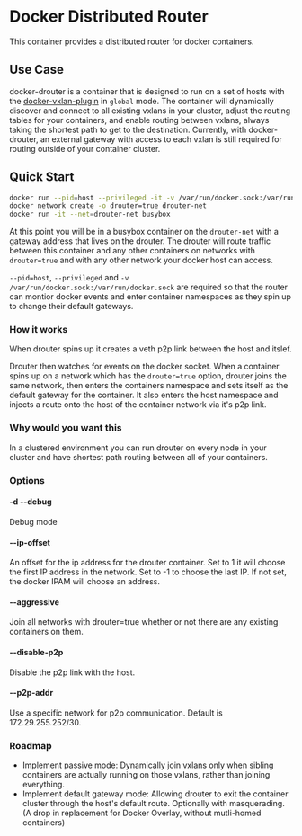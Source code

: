 # Docker Distributed Router

This container provides a distributed router for docker containers.

## Use Case

docker-drouter is a container that is designed to run on a set of hosts with the [docker-vxlan-plugin](https://github.com/TrilliumIT/docker-vxlan-plugin) in `global` mode. The container will dynamically discover and connect to all existing vxlans in your cluster, adjust the routing tables for your containers, and enable routing between vxlans, always taking the shortest path to get to the destination. Currently, with docker-drouter, an external gateway with access to each vxlan is still required for routing outside of your container cluster.

## Quick Start

```bash
docker run --pid=host --privileged -it -v /var/run/docker.sock:/var/run/docker.sock trilliumit/docker-drouter
docker network create -o drouter=true drouter-net
docker run -it --net=drouter-net busybox
```

At this point you will be in a busybox container on the `drouter-net` with a gateway address that lives on the drouter. The drouter will route traffic between this container and any other containers on networks with `drouter=true` and with any other network your docker host can access.

`--pid=host`, `--privileged` and `-v /var/run/docker.sock:/var/run/docker.sock` are required so that the router can montior docker events and enter container namespaces as they spin up to change their default gateways.

### How it works

When drouter spins up it creates a veth p2p link between the host and itslef.

Drouter then watches for events on the docker socket. When a container spins up on a network which has the `drouter=true` option, drouter joins the same network, then enters the containers namespace and sets itself as the default gateway for the container. It also enters the host namespace and injects a route onto the host of the container network via it's p2p link.

### Why would you want this

In a clustered environment you can run drouter on every node in your cluster and have shortest path routing between all of your containers.

### Options

#### -d --debug

Debug mode

#### --ip-offset

An offset for the ip address for the drouter container. Set to 1 it will choose the first IP address in the network. Set to -1 to choose the last IP. If not set, the docker IPAM will choose an address.

#### --aggressive

Join all networks with drouter=true whether or not there are any existing containers on them.

#### --disable-p2p

Disable the p2p link with the host.

#### --p2p-addr

Use a specific network for p2p communication. Default is 172.29.255.252/30.

### Roadmap

* Implement passive mode: Dynamically join vxlans only when sibling containers are actually running on those vxlans, rather than joining everything.
* Implement default gateway mode: Allowing drouter to exit the container cluster through the host's default route. Optionally with masquerading. (A drop in replacement for Docker Overlay, without mutli-homed containers)
